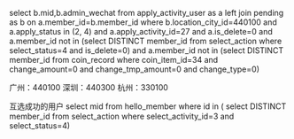select b.mid,b.admin_wechat from apply_activity_user as a 
left join pending as b
on a.member_id=b.member_id where b.location_city_id=440100 and a.apply_status in (2, 4) and a.apply_activity_id=27 and a.is_delete=0
and a.member_id not in
(select DISTINCT member_id from select_action where select_status=4 and is_delete=0)
and a.member_id not in
(select DISTINCT member_id from coin_record where coin_item_id=34 and change_amount=0 and change_tmp_amount=0 and change_type=0)


广州：440100
深圳：440300
杭州：330100

互选成功的用户
select mid from hello_member where id in (
select DISTINCT member_id from select_action where select_activity_id=3 and select_status=4)